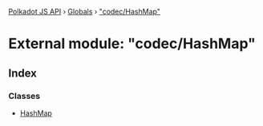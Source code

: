 [Polkadot JS API](../README.md) › [Globals](../globals.md) › ["codec/HashMap"](_codec_hashmap_.md)

# External module: "codec/HashMap"

## Index

### Classes

* [HashMap](../classes/_codec_hashmap_.hashmap.md)
